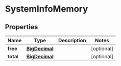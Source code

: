 # SystemInfoMemory

## Properties
Name | Type | Description | Notes
------------ | ------------- | ------------- | -------------
**free** | [**BigDecimal**](BigDecimal.md) |  |  [optional]
**total** | [**BigDecimal**](BigDecimal.md) |  |  [optional]
